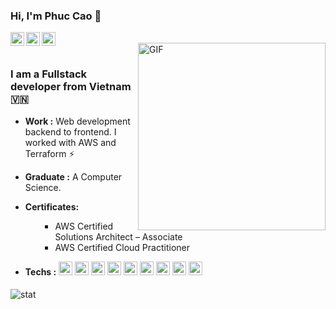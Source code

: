 ### Hi, I'm Phuc Cao 👋

<a href="https://www.linkedin.com/in/caocao2397">
  <img align="left" alt="Phuc Cao's Linkdein" title="Phuc Cao's Linkdein" width="22px" src="https://cdn.jsdelivr.net/npm/simple-icons@v3/icons/linkedin.svg" />
</a>
<a href="https://github.com/caophuc799">
  <img align="left" alt="Phuc Cao's Github" title="Phuc Cao's Github" width="22px" src="https://cdn.jsdelivr.net/npm/simple-icons@v3/icons/github.svg" />
</a>
<a href="mailto:caophuc799@gmail.com">
  <img align="left" alt="Phuc Cao's mail" title="Phuc Cao's mail" width="22px" fill="#AB7C94" src="https://cdn.jsdelivr.net/npm/simple-icons@v3/icons/gmail.svg" />
</a>
<br/>
<img align="right" alt="GIF" width="300px" src="https://cdn.dribbble.com/users/330915/screenshots/3587000/10_coding_dribbble.gif" />
<br/>

### I am a Fullstack developer from Vietnam 🇻🇳
-  **Work :** Web development backend to frontend. I worked with AWS and Terraform :zap:
-  **Graduate :** A Computer Science. 
-  **Certificates:** <ul><ul>
        <li>AWS Certified Solutions Architect – Associate</li>
        <li>AWS Certified Cloud Practitioner</li>
          </ul>
        </ul>
          
-  **Techs :** 
<img alt="Aws" title="Aws"  width="22px" src="https://cdn.jsdelivr.net/npm/simple-icons@3.13.0/icons/amazonaws.svg" />       <img alt="Terraform" title="Terraform"  width="22px" src="https://cdn.jsdelivr.net/npm/simple-icons@3.13.0/icons/terraform.svg" />         <img alt="Nodejs" title="Nodejs"  width="22px" src="https://cdn.jsdelivr.net/npm/simple-icons@v3/icons/node-dot-js.svg" />        <img alt="Nestjs" title="Nestjs" width="22px" src="https://cdn.jsdelivr.net/npm/simple-icons@3.13.0/icons/nestjs.svg" />      <img alt="Go" title="Go" width="22px" src="https://cdn.jsdelivr.net/npm/simple-icons@3.13.0/icons/go.svg" />       <img alt="Vuejs" title="Vuejs" width="22px" src="https://cdn.jsdelivr.net/npm/simple-icons@v3/icons/vue-dot-js.svg" />        <img alt="Reactjs" title="Reactjs" width="22px" src="https://cdn.jsdelivr.net/npm/simple-icons@v3/icons/react.svg" />       <img alt="Nuxt.js" title="Nuxt.js"  width="22px" src="https://cdn.jsdelivr.net/npm/simple-icons@v3/icons/nuxt-dot-js.svg" />       <img alt="Linux" width="22px" src="https://cdn.jsdelivr.net/npm/simple-icons@v3/icons/linux.svg" />

####

<img alt="stat" src="https://github-readme-stats.vercel.app/api?username=caophuc799&hide=%5B%22contribs%22,%22issues%22%5D&hide_title=true&show_icons=true&hide_border=true" />

<!--
**Caophuc799/caophuc799** is a ✨ _special_ ✨ repository because its `README.md` (this file) appears on your GitHub profile.

Here are some ideas to get you started:

- 🔭 I’m currently working on ...
- 🌱 I’m currently learning ...
- 👯 I’m looking to collaborate on ...
- 🤔 I’m looking for help with ...
- 💬 Ask me about ...
- 📫 How to reach me: ...
- 😄 Pronouns: ...
- ⚡ Fun fact: ...
-->

